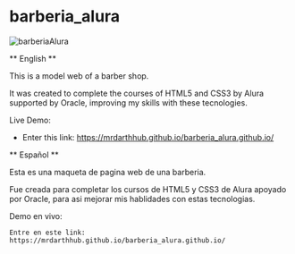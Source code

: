# barberia_alura
![barberiaAlura](https://user-images.githubusercontent.com/90490804/159212832-3c1b3807-9151-42a9-b130-6b6329311110.PNG)


** English **

This is a model web of a barber shop.

It was created to complete the courses of HTML5 and CSS3 by Alura supported by Oracle, improving my skills with these tecnologies.

Live Demo:

- Enter this link: https://mrdarthhub.github.io/barberia_alura.github.io/


** Español **

Esta es una maqueta de pagina web de una barberia.

Fue creada para completar los cursos de HTML5 y CSS3 de Alura apoyado por Oracle, para asi mejorar mis hablidades con estas tecnologias.

Demo en vivo:

    Entre en este link: https://mrdarthhub.github.io/barberia_alura.github.io/

